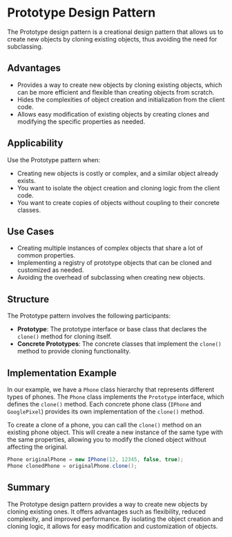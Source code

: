 # Prototype Design Pattern

The Prototype design pattern is a creational design pattern that allows us to create new objects by cloning existing objects, thus avoiding the need for subclassing.

## Advantages

- Provides a way to create new objects by cloning existing objects, which can be more efficient and flexible than creating objects from scratch.
- Hides the complexities of object creation and initialization from the client code.
- Allows easy modification of existing objects by creating clones and modifying the specific properties as needed.

## Applicability

Use the Prototype pattern when:

- Creating new objects is costly or complex, and a similar object already exists.
- You want to isolate the object creation and cloning logic from the client code.
- You want to create copies of objects without coupling to their concrete classes.

## Use Cases

- Creating multiple instances of complex objects that share a lot of common properties.
- Implementing a registry of prototype objects that can be cloned and customized as needed.
- Avoiding the overhead of subclassing when creating new objects.

## Structure

The Prototype pattern involves the following participants:

- **Prototype**: The prototype interface or base class that declares the `clone()` method for cloning itself.
- **Concrete Prototypes**: The concrete classes that implement the `clone()` method to provide cloning functionality.

## Implementation Example

In our example, we have a `Phone` class hierarchy that represents different types of phones. The `Phone` class implements the `Prototype` interface, which defines the `clone()` method. Each concrete phone class (`IPhone` and `GooglePixel`) provides its own implementation of the `clone()` method.

To create a clone of a phone, you can call the `clone()` method on an existing phone object. This will create a new instance of the same type with the same properties, allowing you to modify the cloned object without affecting the original.

```java
Phone originalPhone = new IPhone(12, 12345, false, true);
Phone clonedPhone = originalPhone.clone();
```
## Summary
The Prototype design pattern provides a way to create new objects by cloning existing ones. It offers advantages such as flexibility, reduced complexity, and improved performance. By isolating the object creation and cloning logic, it allows for easy modification and customization of objects.